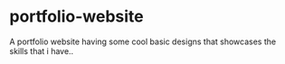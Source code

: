 # portfolio-website
A portfolio website having some cool basic designs that showcases the skills that i have..
